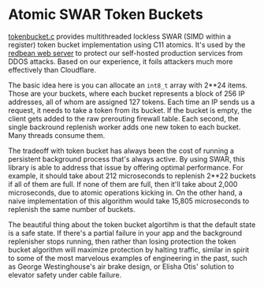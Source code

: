 # Atomic SWAR Token Buckets

[tokenbucket.c](src/tokenbucket.c) provides multithreaded lockless SWAR
(SIMD within a register) token bucket implementation using C11 atomics.
It's used by the [redbean web server](https://redbean.dev/) to protect
our self-hosted production services from DDOS attacks. Based on our
experience, it foils attackers much more effectively than Cloudflare.

The basic idea here is you can allocate an `int8_t` array with 2**24
items. Those are your buckets, where each bucket represents a block of
256 IP addresses, all of whom are assigned 127 tokens. Each time an IP
sends us a request, it needs to take a token from its bucket. If the
bucket is empty, the client gets added to the raw prerouting firewall
table. Each second, the single backround replenish worker adds one new
token to each bucket. Many threads consume them.

The tradeoff with token bucket has always been the cost of running a
persistent background process that's always active. By using SWAR, this
library is able to address that issue by offering optimal performance.
For example, it should take about 212 microseconds to replenish 2**22
buckets if all of them are full. If none of them are full, then it'll
take about 2,000 microseconds, due to atomic operations kicking in. On
the other hand, a naive implementation of this algorithm would take
15,805 microseconds to replenish the same number of buckets.

The beautiful thing about the token bucket algortihm is that the default
state is a safe state. If there's a partial failure in your app and the
background replenisher stops running, then rather than losing protection
the token bucket algorithm will maximize protection by halting traffic,
similar in spirit to some of the most marvelous examples of engineering
in the past, such as George Westinghouse's air brake design, or Elisha
Otis' solution to elevator safety under cable failure.
